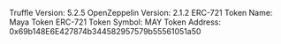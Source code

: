 Truffle Version: 5.2.5
OpenZeppelin Version: 2.1.2
ERC-721 Token Name: Maya Token
ERC-721 Token Symbol: MAY
Token Address: 0x69b148E6E427874b344582957579b55561051a50